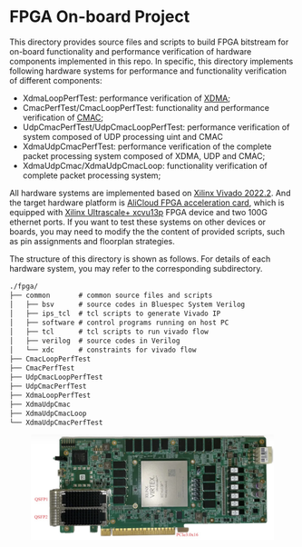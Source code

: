 # FPGA On-board Project
This directory provides source files and scripts to build FPGA bitstream for on-board functionality and performance verification of hardware components implemented in this repo. In specific, this directory implements following hardware systems for performance and functionality verification of different components:

- XdmaLoopPerfTest: performance verification of [XDMA](https://www.xilinx.com/products/intellectual-property/pcie-dma.html);
- CmacPerfTest/CmacLoopPerfTest: functionality and performance verification of [CMAC](https://china.xilinx.com/products/intellectual-property/cmac_usplus.html);
- UdpCmacPerfTest/UdpCmacLoopPerfTest: performance verification of system composed of UDP processing uint and CMAC
- XdmaUdpCmacPerfTest: performance verification of the complete packet processing system composed of XDMA, UDP and CMAC;
- XdmaUdpCmac/XdmaUdpCmacLoop: functionality verification of complete packet processing system;

All hardware systems are implemented based on [Xilinx Vivado 2022.2](https://www.xilinx.com/support/download/index.html/content/xilinx/en/downloadNav/vivado-design-tools/2022-2.html). And the target hardware platform is [AliCloud FPGA acceleration card](https://zhuanlan.zhihu.com/p/617050950), which is equipped with [Xilinx Ultrascale+ xcvu13p](https://www.xilinx.com/products/silicon-devices/fpga/virtex-ultrascale-plus.html#productTable) FPGA device and two 100G ethernet ports. If you want to test these systems on other devices or boards, you may need to modify the the content of provided scripts, such as pin assignments and floorplan strategies.

The structure of this directory is shown as follows. For details of each hardware system, you may refer to the corresponding subdirectory.

```shell
./fpga/
├── common       # common source files and scripts
│   ├── bsv      # source codes in Bluespec System Verilog
│   ├── ips_tcl  # tcl scripts to generate Vivado IP
│   ├── software # control programs running on host PC
│   ├── tcl      # tcl scripts to run vivado flow
│   ├── verilog  # source codes in Verilog
│   └── xdc      # constraints for vivado flow
├── CmacLoopPerfTest
├── CmacPerfTest
├── UdpCmacLoopPerfTest
├── UdpCmacPerfTest
├── XdmaLoopPerfTest
├── XdmaUdpCmac
├── XdmaUdpCmacLoop
└── XdmaUdpCmacPerfTest
```
<div align=center><img src="../img/ali_vu13p.jpg" width="85%"></div>
